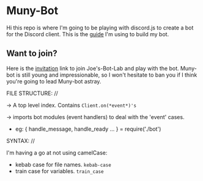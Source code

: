 # Muny-Bot


Hi this repo is where I'm going to be playing with discord.js to create a bot for the Discord client. This is the [guide](https://discordjs.guide/#/) I'm using to build my bot.

## Want to join?

Here is the [invitation](https://discord.gg/QBbjjF) link to join Joe's-Bot-Lab and play with the bot. Muny-bot is still young and impressionable, so I won't hesitate to ban you if I think you're going to lead Muny-bot astray.

FILE STRUCTURE: //


  -> A top level index. Contains `Client.on(*event*)'s`

  -> imports bot modules (event handlers) to deal with the 'event' cases.
  - eg: { handle_message, handle_ready ... } = require('./bot')

SYNTAX: //

I'm having a go at not using camelCase:
  - kebab case for file names. `kebab-case`
  - train case for variables. `train_case`
